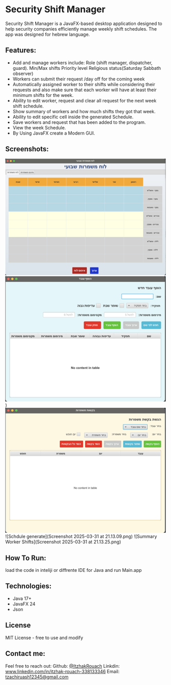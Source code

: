 # Security Shift Manager
Security Shift Manager is a JavaFX-based desktop application designed to help security companies efficiently manage weekly shift schedules.
The app was designed for hebrew language.

## Features:
- Add and manage workers include:
  Role (shift manager, dispatcher, guard).
  Min/Max shifts
  Priority level
  Religious status(Saturday Sabbath observer)
- Workers can submit their request /day off for the coming week
- Automatically assigned worker to their shifts while considering their requests and also
  make sure that each worker will have at least their minimum shifts for the week.
- Ability to edit worker, request and clear all request for the next week shift schedule.
- Show summary of workers and how much shifts they got that week.
- Ability to edit specific cell inside the generated Schedule.
- Save workers and request that has been added to the program.
- View the week Schedule.
- By Using JavaFX create a Modern GUI.


## Screenshots:

![Main Dashboard](https://github.com/ItzhakRouach/ShiftManager/blob/main/Screenshot%202025-03-31%20at%2021.13.09.png?raw=true)
![Add Worker](https://github.com/ItzhakRouach/ShiftManager/blob/main/addWorker.png?raw=true))
![Add Request](https://github.com/ItzhakRouach/ShiftManager/blob/main/addRequest.png?raw=true)
![Schdule generate](Screenshot 2025-03-31 at 21.13.09.png)
![Summary Worker Shifts](Screenshot 2025-03-31 at 21.13.25.png)







## How To Run:
load the code in inteliji or diffrente IDE for Java and run Main.app

## Technologies:
- Java 17+
- JavaFX 24
- Json

## License
MIT License - free to use and modify

## Contact me:
Feel free to reach out:
Github: [@ItzhakRouach](https://github.com/ItzhakRouach)
Linkdin: www.linkedin.com/in/itzhak-rouach-338133346 
Email: tzachiruash12345@gmail.com



